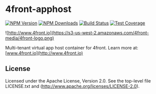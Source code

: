 # 4front-apphost

[![NPM Version][npm-image]][npm-url]
[![NPM Downloads][downloads-image]][downloads-url]
[![Build Status][travis-image]][travis-url]
[![Test Coverage][coveralls-image]][coveralls-url]

![http://www.4front.io](https://s3-us-west-2.amazonaws.com/4front-media/4front-logo.png)

Multi-tenant virtual app host container for 4front. Learn more at: [www.4front.io](http://www.4front.io)

## License
Licensed under the Apache License, Version 2.0. See the top-level file LICENSE.txt and (http://www.apache.org/licenses/LICENSE-2.0).

[npm-image]: https://img.shields.io/npm/v/4front-apphost.svg?style=flat
[npm-url]: https://npmjs.org/package/4front-apphost
[travis-image]: https://img.shields.io/travis/4front/apphost.svg?style=flat
[travis-url]: https://travis-ci.org/4front/apphost
[coveralls-image]: https://img.shields.io/coveralls/4front/apphost.svg?style=flat
[coveralls-url]: https://coveralls.io/r/4front/apphost?branch=master
[downloads-image]: https://img.shields.io/npm/dm/4front-apphost.svg?style=flat
[downloads-url]: https://npmjs.org/package/4front-apphost


